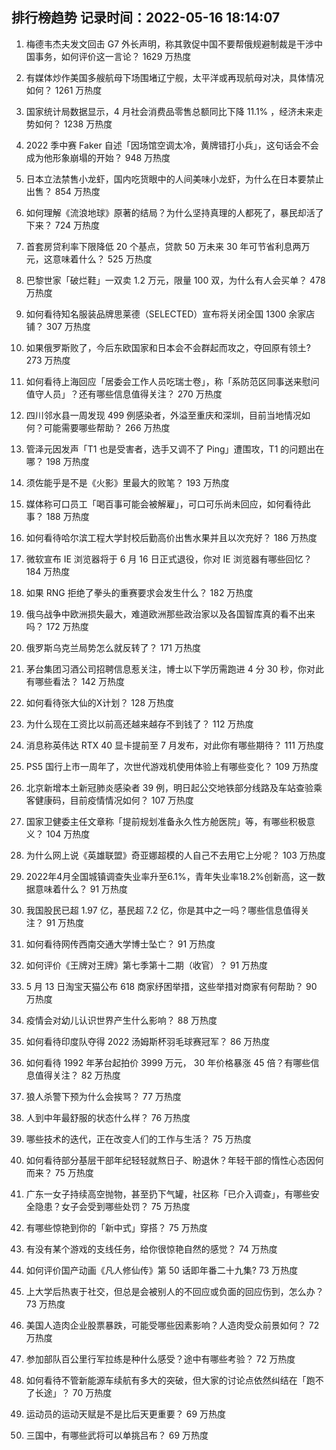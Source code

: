 
## 排行榜趋势 记录时间：2022-05-16 18:14:07
  
  1. 梅德韦杰夫发文回击 G7 外长声明，称其敦促中国不要帮俄规避制裁是干涉中国事务，如何评价这一言论？ 1629 万热度
    
  2. 有媒体炒作美国多艘航母下场围堵辽宁舰，太平洋或再现航母对决，具体情况如何？ 1261 万热度
    
  3. 国家统计局数据显示，4 月社会消费品零售总额同比下降 11.1% ，经济未来走势如何？ 1238 万热度
    
  4. 2022 季中赛 Faker 自述「因场馆空调太冷，黄牌错打小兵」，这句话会不会成为他形象崩塌的开始？ 948 万热度
    
  5. 日本立法禁售小龙虾，国内吃货眼中的人间美味小龙虾，为什么在日本要禁止出售？ 854 万热度
    
  6. 如何理解《流浪地球》原著的结局？为什么坚持真理的人都死了，暴民却活了下来？ 724 万热度
    
  7. 首套房贷利率下限降低 20 个基点，贷款 50 万未来 30 年可节省利息两万元，这意味着什么？ 525 万热度
    
  8. 巴黎世家「破烂鞋」一双卖 1.2 万元，限量 100 双，为什么有人会买单？ 478 万热度
    
  9. 如何看待知名服装品牌思莱德（SELECTED）宣布将关闭全国 1300 余家店铺？ 307 万热度
    
  10. 如果俄罗斯败了，今后东欧国家和日本会不会群起而攻之，夺回原有领土? 273 万热度
    
  11. 如何看待上海回应「居委会工作人员吃瑞士卷」，称「系防范区同事送来慰问值守人员」？还有哪些信息值得关注？ 270 万热度
    
  12. 四川邻水县一周发现 499 例感染者，外溢至重庆和深圳，目前当地情况如何？可能需要哪些帮助？ 266 万热度
    
  13. 管泽元因发声「T1 也是受害者，选手又调不了 Ping」遭围攻，T1 的问题出在哪？ 198 万热度
    
  14. 须佐能乎是不是《火影》里最大的败笔？ 193 万热度
    
  15. 媒体称可口员工「喝百事可能会被解雇」，可口可乐尚未回应，如何看待此事？ 188 万热度
    
  16. 如何看待哈尔滨工程大学封校后勤高价出售水果并且以次充好？ 186 万热度
    
  17. 微软宣布 IE 浏览器将于 6 月 16 日正式退役，你对 IE 浏览器有哪些回忆？ 184 万热度
    
  18. 如果 RNG 拒绝了拳头的重赛要求会发生什么？ 182 万热度
    
  19. 俄乌战争中欧洲损失最大，难道欧洲那些政治家以及各国智库真的看不出来吗？ 172 万热度
    
  20. 俄罗斯乌克兰局势怎么就反转了？ 171 万热度
    
  21. 茅台集团习酒公司招聘信息惹关注，博士以下学历需跑进 4 分 30 秒，你对此有哪些看法？ 142 万热度
    
  22. 如何看待张大仙的X计划？ 128 万热度
    
  23. 为什么现在工资比以前高还越来越存不到钱了？ 112 万热度
    
  24. 消息称英伟达 RTX 40 显卡提前至 7 月发布，对此你有哪些期待？ 111 万热度
    
  25. PS5 国行上市一周年了，次世代游戏机使用体验上有哪些变化？ 109 万热度
    
  26. 北京新增本土新冠肺炎感染者 39 例，明日起公交地铁部分线路及车站查验乘客健康码，目前疫情情况如何？ 107 万热度
    
  27. 国家卫健委主任文章称「提前规划准备永久性方舱医院」等，有哪些积极意义？ 104 万热度
    
  28. 为什么网上说《英雄联盟》奇亚娜超模的人自己不去用它上分呢？ 103 万热度
    
  29. 2022年4月全国城镇调查失业率升至6.1%，青年失业率18.2%创新高，这一数据意味着什么？ 91 万热度
    
  30. 我国股民已超 1.97  亿，基民超 7.2 亿，你是其中之一吗？哪些信息值得关注？ 91 万热度
    
  31. 如何看待网传西南交通大学博士坠亡？ 91 万热度
    
  32. 如何评价《王牌对王牌》第七季第十二期（收官）？ 91 万热度
    
  33. 5 月 13 日淘宝天猫公布 618 商家纾困举措，这些举措对商家有何帮助？ 90 万热度
    
  34. 疫情会对幼儿认识世界产生什么影响？ 88 万热度
    
  35. 如何看待印度队夺得 2022 汤姆斯杯羽毛球赛冠军？ 86 万热度
    
  36. 如何看待 1992 年茅台起拍价 3999 万元， 30 年价格暴涨 45 倍？有哪些信息值得关注？ 82 万热度
    
  37. 狼人杀警下预为什么会挨骂？ 77 万热度
    
  38. 人到中年最舒服的状态什么样？ 76 万热度
    
  39. 哪些技术的迭代，正在改变人们的工作与生活？ 75 万热度
    
  40. 如何看待部分基层干部年纪轻轻就熬日子、盼退休？年轻干部的惰性心态因何而来？ 75 万热度
    
  41. 广东一女子持续高空抛物，甚至扔下气罐，社区称「已介入调查」，有哪些安全隐患？女子会受到哪些处罚？ 75 万热度
    
  42. 有哪些惊艳到你的「新中式」穿搭？ 75 万热度
    
  43. 有没有某个游戏的支线任务，给你很惊艳自然的感觉？ 74 万热度
    
  44. 如何评价国产动画《凡人修仙传》第 50 话即年番二十九集? 73 万热度
    
  45. 上大学后热衷于社交，但总是会被别人的不回应或负面的回应伤到，怎么办？ 73 万热度
    
  46. 美国人造肉企业股票暴跌，可能受哪些因素影响？人造肉受众前景如何？ 72 万热度
    
  47. 参加部队百公里行军拉练是种什么感受？途中有哪些考验？ 72 万热度
    
  48. 如何看待不管新能源车续航有多大的突破，但大家的讨论点依然纠结在「跑不了长途」？ 70 万热度
    
  49. 运动员的运动天赋是不是比后天更重要？ 69 万热度
    
  50. 三国中，有哪些武将可以单挑吕布？ 69 万热度
    